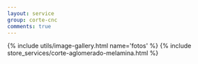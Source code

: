 ```yaml
---
layout: service
group: corte-cnc
comments: true
---
```


{% include utils/image-gallery.html name='fotos' %}
{% include store_services/corte-aglomerado-melamina.html %}
